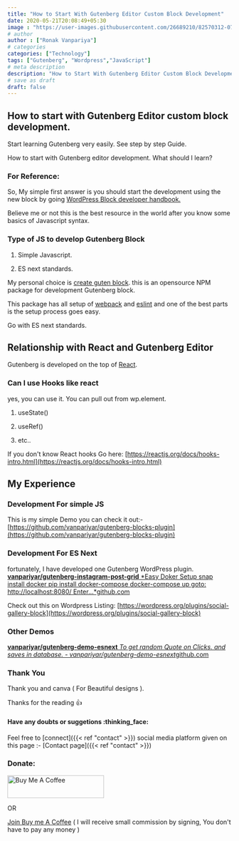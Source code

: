 ```yaml
---
title: "How to Start With Gutenberg Editor Custom Block Development"
date: 2020-05-21T20:08:49+05:30
image : "https://user-images.githubusercontent.com/26689210/82570312-07baa800-9b9f-11ea-97cd-f553a56709be.png"
# author
author : ["Ronak Vanpariya"]
# categories
categories: ["Technology"]
tags: ["Gutenberg", "Wordpress","JavaScript"]
# meta description
description: "How to Start With Gutenberg Editor Custom Block Development very easy and straight forward guide."
# save as draft
draft: false
---
```


## How to start with Gutenberg Editor custom block development.

Start learning Gutenberg very easily. See step by step Guide.

How to start with Gutenberg editor development. What should I learn?

### For Reference:

So, My simple first answer is you should start the development using the new block by going [WordPress Block developer handbook.](https://developer.wordpress.org/block-editor/)

Believe me or not this is the best resource in the world after you know some basics of Javascript syntax.

### Type of JS to develop Gutenberg Block

 1. Simple Javascript.

 2. ES next standards.

My personal choice is [create guten block](https://github.com/ahmadawais/create-guten-block). this is an opensource NPM package for development Gutenberg block.

This package has all setup of [webpack](https://webpack.js.org/) and [eslint](https://eslint.org/) and one of the best parts is the setup process goes easy.

Go with ES next standards.

## Relationship with React and Gutenberg Editor

Gutenberg is developed on the top of [React](https://reactjs.org/).

### Can I use Hooks like react

yes, you can use it. You can pull out from wp.element.

 1. useState()

 2. useRef()

 3. etc..

If you don't know React hooks Go here: [https://reactjs.org/docs/hooks-intro.html](https://reactjs.org/docs/hooks-intro.html)

## My Experience

### Development For simple JS

This is my simple Demo you can check it out:- [https://github.com/vanpariyar/gutenberg-blocks-plugin](https://github.com/vanpariyar/gutenberg-blocks-plugin)

### Development For ES Next

fortunately, I have developed one Gutenberg WordPress plugin.
[**vanpariyar/gutenberg-instagram-post-grid**
*Easy Doker Setup snap install docker pip install docker-compose docker-compose up goto: http://localhost:8080/ Enter…*github.com](https://github.com/vanpariyar/gutenberg-instagram-post-grid)

Check out this on Wordpress Listing: [https://wordpress.org/plugins/social-gallery-block](https://wordpress.org/plugins/social-gallery-block)

### Other Demos
[**vanpariyar/gutenberg-demo-esnext**
*To get random Quote on Clicks. and saves in database. - vanpariyar/gutenberg-demo-esnext*github.com](https://github.com/vanpariyar/gutenberg-demo-esnext)

### Thank You
Thank you and canva ( For Beautiful designs ).

Thanks for the reading :+1:

#### Have any doubts or suggetions :thinking_face: 
Feel free to [connect]({{< ref "contact" >}}) social media platform given on this page :- [Contact page]({{< ref "contact" >}})


### Donate:

<a href="https://www.buymeacoffee.com/vanpariyar" rel="noopener noreferrer" target="_blank"><img src="https://cdn.buymeacoffee.com/buttons/default-orange.png" alt="Buy Me A Coffee" style="height: 51px !important;width: 217px !important;" ></a>

OR

[Join Buy me A Coffee](https://buymeacoff.ee/?via=vanpariyar) ( I will receive small commission by signing, You don't have to pay any money )